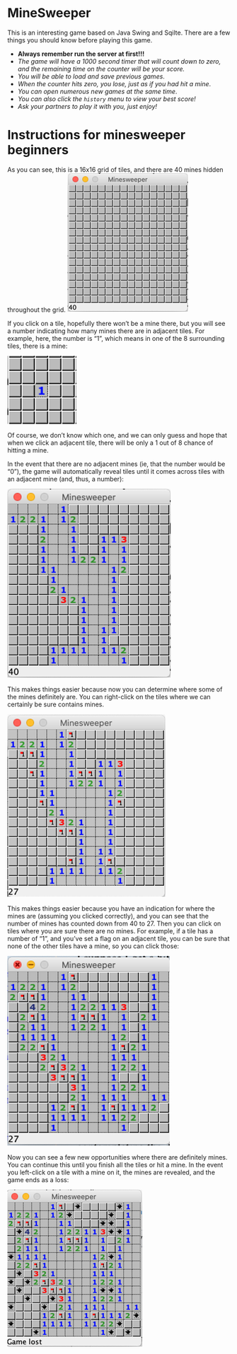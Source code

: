 # MineSweeper

This is an interesting game based on Java Swing and Sqilte. There are a few things you should know before playing this game.

* **Always remember run the server at first!!!**
* *The game will have a 1000 second timer that will count down to zero, and the remaining time on the counter will be your score.*
* *You will be able to load and save previous games*.
* *When the counter hits zero, you lose, just as if you had hit a mine*.
* *You can open numerous new games at the same time*.
* *You can also click the `history` menu to view your best score!*
* *Ask your partners to play it with you, just enjoy!*



# Instructions for minesweeper beginners

As you can see, this is a 16x16 grid of tiles, and there are 40 mines hidden throughout the grid.
![img1.png](README.assets/img1.png)

If you click on a tile, hopefully there won’t be a mine there, but you will see a number indicating how many mines there are in adjacent tiles. For example, here, the number is “1”, which means in one of the 8 surrounding tiles, there is a mine:

![img2](README.assets/img2.png)

Of course, we don’t know which one, and we can only guess and hope that when we click an adjacent tile, there will be only a 1 out of 8 chance of hitting a mine.

In the event that there are no adjacent mines (ie, that the number would be “0”), the game will automatically reveal tiles until it comes across tiles with an adjacent mine (and, thus, a number):

![img 3](README.assets/img3.png)

This makes things easier because now you can determine where some of the mines definitely are. You can right-click on the tiles where we can certainly be sure contains mines. 

![img 4](README.assets/img4.png)

This makes things easier because you have an indication for where the mines are (assuming you clicked correctly), and you can see that the number of mines has counted down from 40 to 27. Then you can click on tiles where you are sure there are no mines. For example, if a tile has a number of “1”, and you’ve set a flag on an adjacent tile, you can be sure that none of the other tiles have a mine, so you can click those:

![img 5](README.assets/img5.png)

Now you can see a few new opportunities where there are definitely mines. You can continue this until you finish all the tiles or hit a mine. In the event you left-click on a tile with a mine on it, the mines are revealed, and the game ends as a loss:

![img 6](README.assets/img6.png)

